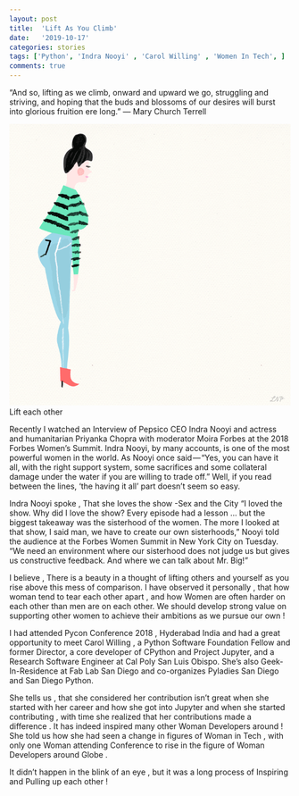```yaml
---
layout: post
title:  'Lift As You Climb'
date:   '2019-10-17'
categories: stories
tags: ['Python', 'Indra Nooyi' , 'Carol Willing' , 'Women In Tech', ]
comments: true
---
```

“And so, lifting as we climb, onward and upward we go, struggling and striving, and hoping that the buds and blossoms of our desires will burst into glorious fruition ere long.”
— Mary Church Terrell

<div class="image">
    <a href="/public/img/woman.gif">
        <img src="/public/img/woman.gif" />
    </a>
    <div alt="Woman Gif " class="image-caption">
        Lift each other 
    </div>
</div>

Recently I watched an Interview of Pepsico CEO Indra Nooyi and actress and humanitarian Priyanka Chopra with moderator Moira Forbes at the 2018 Forbes Women’s Summit. Indra Nooyi, by many accounts, is one of the most powerful women in the world. As Nooyi once said — “Yes, you can have it all, with the right support system, some sacrifices and some collateral damage under the water if you are willing to trade off.” Well, if you read between the lines, ‘the having it all’ part doesn’t seem so easy.

Indra Nooyi spoke , That she loves the show -Sex and the City “I loved the show. Why did I love the show? Every episode had a lesson … but the biggest takeaway was the sisterhood of the women. The more I looked at that show, I said man, we have to create our own sisterhoods,” Nooyi told the audience at the Forbes Women Summit in New York City on Tuesday. “We need an environment where our sisterhood does not judge us but gives us constructive feedback. And where we can talk about Mr. Big!”

I believe , There is a beauty in a thought of lifting others and yourself as you rise above this mess of comparison. I have observed it personally , that how woman tend to tear each other apart , and how Women are often harder on each other than men are on each other. We should develop strong value on supporting other women to achieve their ambitions as we pursue our own !

I had attended Pycon Conference 2018 , Hyderabad India and had a great opportunity to meet Carol Willing , a Python Software Foundation Fellow and former Director, a core developer of CPython and Project Jupyter, and a Research Software Engineer at Cal Poly San Luis Obispo. She’s also Geek-In-Residence at Fab Lab San Diego and co-organizes Pyladies San Diego and San Diego Python.

She tells us , that she considered her contribution isn’t great when she started with her career and how she got into Jupyter and when she started contributing , with time she realized that her contributions made a difference . It has indeed inspired many other Woman Developers around ! She told us how she had seen a change in figures of Woman in Tech , with only one Woman attending Conference to rise in the figure of Woman Developers around Globe .

It didn’t happen in the blink of an eye , but it was a long process of Inspiring and Pulling up each other !
